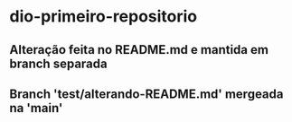 # dio-primeiro-repositorio

## Alteração feita no README.md e mantida em branch separada

## Branch 'test/alterando-README.md' mergeada na 'main'
